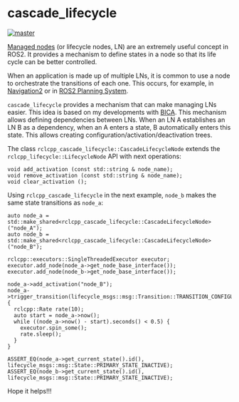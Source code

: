 # cascade_lifecycle

[![master](https://github.com/fmrico/cascade_lifecycle/actions/workflows/master.yaml/badge.svg)](https://github.com/fmrico/cascade_lifecycle/actions/workflows/master.yaml)

[Managed nodes](https://design.ros2.org/articles/node_lifecycle.html) (or lifecycle nodes, LN) are an extremely useful concept in ROS2. It provides a mechanism to define states in a node so that its life cycle can be better controlled.

When an application is made up of multiple LNs, it is common to use a node to orchestrate the transitions of each one. This occurs, for example, in [Navigation2](https://github.com/ros-planning/navigation2/tree/master/nav2_lifecycle_manager) or in [ROS2 Planning System](https://github.com/IntelligentRoboticsLabs/ros2_planning_system/tree/master/plansys2_lifecycle_manager).

`cascade_lifecycle` provides a mechanism that can make managing LNs easier. This idea is based on my developments with [BICA](https://github.com/IntelligentRoboticsLabs/BICA/tree/ros2). This mechanism allows defining dependencies between LNs. When an LN A establishes an LN B as a dependency, when an A enters a state, B automatically enters this state. This allows creating configuration/activation/deactivation trees.

The class `rclcpp_cascade_lifecycle::CascadeLifecycleNode` extends the `rclcpp_lifecycle::LifecycleNode` API with next operations:

```
void add_activation (const std::string & node_name);
void remove_activation (const std::string & node_name);
void clear_activation ();
```

Using `rclcpp_cascade_lifecycle` in the next example, `node_b` makes the same state transitions as `node_a`:

``` 
auto node_a = std::make_shared<rclcpp_cascade_lifecycle::CascadeLifecycleNode>("node_A");
auto node_b = std::make_shared<rclcpp_cascade_lifecycle::CascadeLifecycleNode>("node_B");

rclcpp::executors::SingleThreadedExecutor executor;
executor.add_node(node_a->get_node_base_interface());
executor.add_node(node_b->get_node_base_interface());

node_a->add_activation("node_B");
node_a->trigger_transition(lifecycle_msgs::msg::Transition::TRANSITION_CONFIGURE);
{
  rclcpp::Rate rate(10);
  auto start = node_a->now();
  while ((node_a->now() - start).seconds() < 0.5) {
    executor.spin_some();
    rate.sleep();
  }
}

ASSERT_EQ(node_a->get_current_state().id(), lifecycle_msgs::msg::State::PRIMARY_STATE_INACTIVE);
ASSERT_EQ(node_b->get_current_state().id(), lifecycle_msgs::msg::State::PRIMARY_STATE_INACTIVE);
```

Hope it helps!!!
